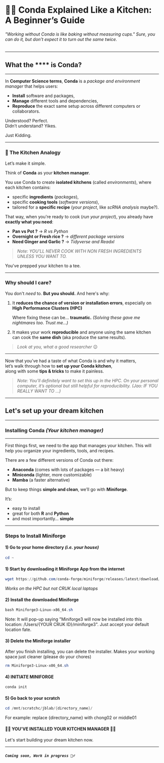 # 🧑‍🍳 Conda Explained Like a Kitchen: A Beginner’s Guide

###### *"Working without Conda is like baking without measuring cups."* Sure, you can do it, but don’t expect it to turn out the same twice.

---

## **What the \*\*\*\* is Conda?**

---

In **Computer Science terms**, **Conda** is a *package and environment manager* that helps users:

- **Install** software and packages,
- **Manage** different tools and dependencies,
- **Reproduce** the exact same setup across different computers or collaborators.

Understood? Perfect.  
Didn’t understand? Yikes.

Just Kidding.

---

### 🥘 The Kitchen Analogy

Let’s make it simple.

Think of **Conda** as your **kitchen manager**.

You use Conda to create **isolated kitchens** (called *environments*), where each kitchen contains:

- specific **ingredients** (*packages*),
- specific **cooking tools** (*software versions*),
- tailored for a **specific recipe** (*your project*, like *scRNA analysis* maybe?).

That way, when you're ready to cook (*run your project*), you already have **exactly what you need**:

- **Pan vs Pot ?** → *R vs Python* 
- **Overnight or Fresh rice ?** → *different package versions*
- **Need Ginger and Garlic ?** → *Tidyverse and Readxl*


> *Note: YOU'LL NEVER COOK WITH NON FRESH INGREDIENTS UNLESS YOU WANT TO.*

You've prepped your kitchen to a tee.

---

### Why should I care?

You don't *need* to. 
**But you should.** And here's why:

1. It **reduces the chance of version or installation errors**, especially on **High Performance Clusters (HPC)** 

    Where fixing these can be… **traumatic.**
   *(Solving these gave me nightmares too. Trust me...)*

2. It makes your work **reproducible** and anyone using the same kitchen can cook the **same dish** (aka produce the same results).

> *Look at you, what a good researcher* 😉

---

Now that you’ve had a taste of what Conda is and why it matters,  
let’s walk through how to **set up your Conda kitchen**,  
along with some **tips & tricks** to make it painless.

> *Note: You’ll definitely want to set this up in the HPC. On your personal computer, it’s optional but still helpful for reproducibility. (Jao: IF YOU REALLY WANT TO ...)*

--- 

## **Let's set up your dream kitchen**

---

### Installing Conda *(Your kitchen manager)*

---

First things first, we need to the app that manages your kitchen. This will help you organize your ingredients, tools, and recipes.

There are a few different versions of Conda out there:

- **Anaconda** (comes with lots of packages — a bit heavy)
- **Miniconda** (lighter, more customizable)
- **Mamba** (a faster alternative)

But to keep things **simple and clean**, we’ll go with **Miniforge**.

It’s:

- easy to install  
- great for both **R** and **Python**  
- and most importantly... **simple**

---

### Steps to Install Miniforge 

#### 1) Go to your home directory *(i.e. your house)*

```powershell
cd ~
```
#### 1) Start by downloading it Miniforge App from the internet
```powershell
wget https://github.com/conda-forge/miniforge/releases/latest/download/Miniforge3-Linux-x86_64.sh
```

*Works on the HPC but not CRUK local laptops*

#### 2) Install the downloaded Miniforge

```powershell
bash Miniforge3-Linux-x86_64.sh
```

Note: It will pop-up saying "Miniforge3 will now be installed into this location: /Users/{YOUR CRUK ID}/miniforge3". Just accept your default location fate.

#### 3) Delete the Miniforge installer 

After you finish installing, you can delete the installer. Makes your working space just cleaner (please do your chores)

```powershell
rm Miniforge3-Linux-x86_64.sh
```

#### 4) INITIATE MINIFORGE

```powershell
conda init
```

#### 5) Go back to your scratch

```powershell
cd /mnt/scratchc/jblab/{directory_name}/
```
For example: replace {directory_name} with chong02 or middle01


#### 🎉🎉 YOU'VE INSTALLED YOUR KITCHEN MANAGER 🎉🎉 

Let's start building your dream kitchen now.

---

### 

##### `Coming soon, Work in progress 👷‍♂️`

